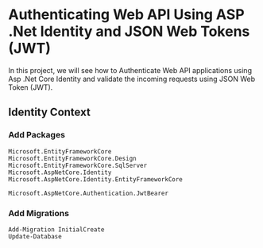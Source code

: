 # Authenticating Web API Using ASP .Net Identity and JSON Web Tokens (JWT)

In this project, we will see how to Authenticate Web API applications using Asp .Net Core Identity and validate the incoming requests using JSON Web Token (JWT).


## Identity Context

### Add Packages
```
Microsoft.EntityFrameworkCore
Microsoft.EntityFrameworkCore.Design
Microsoft.EntityFrameworkCore.SqlServer
Microsoft.AspNetCore.Identity
Microsoft.AspNetCore.Identity.EntityFrameworkCore

Microsoft.AspNetCore.Authentication.JwtBearer
```

### Add Migrations
```
Add-Migration InitialCreate
Update-Database
```
